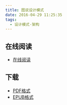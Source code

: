 ```yaml
---
title: 图说设计模式
date: 2016-04-29 11:25:35
tags:
  - 设计模式·架构
---
```


## 在线阅读 ##

+ [在线阅读](http://design-patterns.readthedocs.io/zh_CN/latest/index.html#)

## 下载 ##

+ [PDF格式](http://readthedocs.org/projects/design-patterns/downloads/htmlzip/latest/)
+ [EPUB格式](http://readthedocs.org/projects/design-patterns/downloads/epub/latest/)
